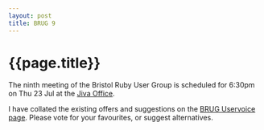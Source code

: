 ```yaml
---
layout: post
title: BRUG 9 
---
```


# {{page.title}}

The ninth meeting of the Bristol Ruby User Group is scheduled for 6:30pm on Thu 23 Jul at the [Jiva Office](http://snipurl.com/jivaoffice).

I have collated the existing offers and suggestions on the <a href="http://brug.uservoice.com/" onclick="UserVoice.Popin.show(); return false;">BRUG Uservoice page</a>. Please vote for your favourites, or suggest alternatives. 
